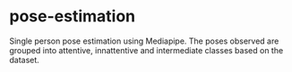 # pose-estimation
Single person pose estimation using Mediapipe. The poses observed are grouped into attentive, innattentive and intermediate classes based on the dataset.
